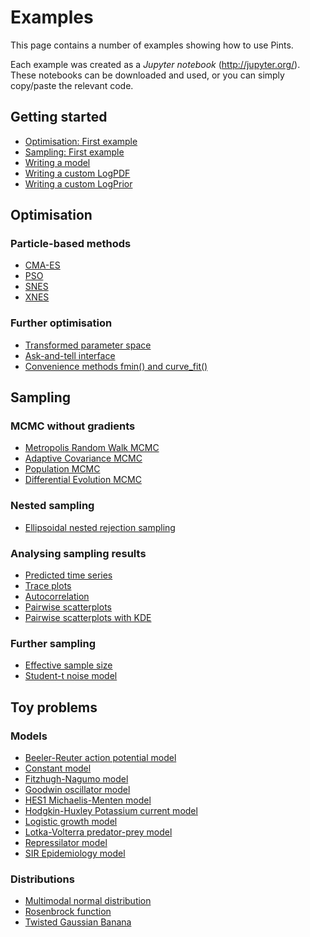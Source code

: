 # Examples

This page contains a number of examples showing how to use Pints.

Each example was created as a _Jupyter notebook_ (http://jupyter.org/).
These notebooks can be downloaded and used, or you can simply copy/paste the
relevant code.

## Getting started
- [Optimisation: First example](./optimisation-first-example.ipynb)
- [Sampling: First example](./sampling-first-example.ipynb)
- [Writing a model](./writing-a-model.ipynb)
- [Writing a custom LogPDF](./writing-a-logpdf.ipynb)
- [Writing a custom LogPrior](./writing-a-prior.ipynb)

## Optimisation

### Particle-based methods
- [CMA-ES](./optimisation-cmaes.ipynb)
- [PSO](./optimisation-pso.ipynb)
- [SNES](./optimisation-snes.ipynb)
- [XNES](./optimisation-xnes.ipynb)

### Further optimisation

- [Transformed parameter space](./optimisation-transformed-parameters.ipynb)
- [Ask-and-tell interface](./optimisation-ask-and-tell.ipynb)
- [Convenience methods fmin() and curve\_fit()](./optimisation-convenience.ipynb)

## Sampling

### MCMC without gradients
- [Metropolis Random Walk MCMC](./sampling-metropolis-mcmc.ipynb)
- [Adaptive Covariance MCMC](./sampling-adaptive-covariance-mcmc.ipynb)
- [Population MCMC](./sampling-population-mcmc.ipynb)
- [Differential Evolution MCMC](./sampling-differential-evolution-mcmc.ipynb)

### Nested sampling
- [Ellipsoidal nested rejection sampling](./sampling-ellipsoidal-nested-rejection-sampling.ipynb)

### Analysing sampling results
- [Predicted time series](./plot-mcmc-predicted-time-series.ipynb)
- [Trace plots](./plot-mcmc-trace-plots.ipynb)
- [Autocorrelation](./plot-mcmc-autocorrelation.ipynb)
- [Pairwise scatterplots](./plot-mcmc-pairwise-scatterplots.ipynb)
- [Pairwise scatterplots with KDE](./plot-mcmc-pairwise-kde-plots.ipynb)

### Further sampling

- [Effective sample size](./sampling-effective-sample-size.ipynb)
- [Student-t noise model](./sampling-student-t-sampling-error.ipynb)

## Toy problems

### Models

- [Beeler-Reuter action potential model](./toy-model-beeler-reuter-ap.ipynb)
- [Constant model](./toy-model-constant.ipynb)
- [Fitzhugh-Nagumo model](./toy-model-fitzhugh-nagumo.ipynb)
- [Goodwin oscillator model](./toy-model-goodwin-oscillator.ipynb)
- [HES1 Michaelis-Menten model](./toy-model-hes1-michaelis-menten.ipynb)
- [Hodgkin-Huxley Potassium current model](./toy-model-hodgkin-huxley-ik.ipynb)
- [Logistic growth model](./toy-model-logistic.ipynb)
- [Lotka-Volterra predator-prey model](./toy-model-lotka-volterra.ipynb)
- [Repressilator model](./toy-model-repressilator.ipynb)
- [SIR Epidemiology model](./toy-model-sir.ipynb)

### Distributions

- [Multimodal normal distribution](./toy-distribution-multimodal-normal.ipynb)
- [Rosenbrock function](./toy-distribution-rosenbrock.ipynb)
- [Twisted Gaussian Banana](./toy-distribution-twisted-gaussian.ipynb)

